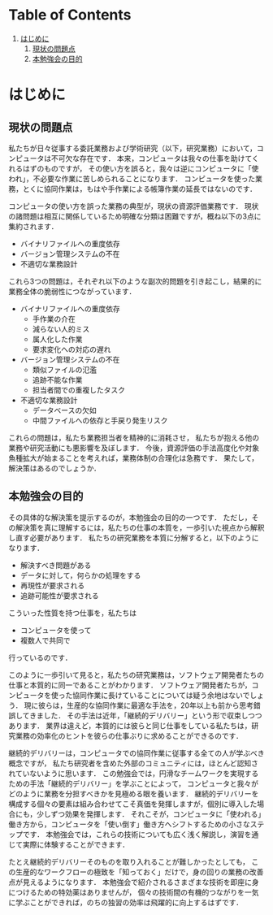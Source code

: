 
# Table of Contents

1.  [はじめに](#org67288c0)
    1.  [現状の問題点](#orgd3ceecd)
    2.  [本勉強会の目的](#orgfa5a37e)


<a id="org67288c0"></a>

# はじめに


<a id="orgd3ceecd"></a>

## 現状の問題点

私たちが日々従事する委託業務および学術研究（以下，研究業務）において，コンピュータは不可欠な存在です．
本来，コンピュータは我々の仕事を助けてくれるはずのものですが，
その使い方を誤ると，我々は逆にコンピュータに「使われ」，不必要な作業に苦しめられることになります．
コンピュータを使った業務，とくに協同作業は，もはや手作業による帳簿作業の延長ではないのです．

コンピュータの使い方を誤った業務の典型が，現状の資源評価業務です．
現状の諸問題は相互に関係しているため明確な分類は困難ですが，概ね以下の3点に集約されます．

-   バイナリファイルへの重度依存
-   バージョン管理システムの不在
-   不適切な業務設計

これら3つの問題は，それぞれ以下のような副次的問題を引き起こし，結果的に業務全体の脆弱性につながっています．

-   バイナリファイルへの重度依存
    -   手作業の介在
    -   減らない人的ミス
    -   属人化した作業
    -   要求変化への対応の遅れ
-   バージョン管理システムの不在
    -   類似ファイルの氾濫
    -   追跡不能な作業
    -   担当者間での重複したタスク
-   不適切な業務設計
    -   データベースの欠如
    -   中間ファイルへの依存と手戻り発生リスク

これらの問題は，私たち業務担当者を精神的に消耗させ，
私たちが抱える他の業務や研究活動にも悪影響を及ぼします．
今後，資源評価の手法高度化や対象魚種拡大が始まることを考えれば，業務体制の合理化は急務です．
果たして，解決策はあるのでしょうか．


<a id="orgfa5a37e"></a>

## 本勉強会の目的

その具体的な解決策を提示するのが，本勉強会の目的の一つです．
ただし，その解決策を真に理解するには，私たちの仕事の本質を，一歩引いた視点から解釈し直す必要があります．
私たちの研究業務を本質に分解すると，以下のようになります．

-   解決すべき問題がある
-   データに対して，何らかの処理をする
-   再現性が要求される
-   追跡可能性が要求される

こういった性質を持つ仕事を，私たちは

-   コンピュータを使って
-   複数人で共同で

行っているのです．

このように一歩引いて見ると，私たちの研究業務は，ソフトウェア開発者たちの仕事と本質的に同一であることがわかります．
ソフトウェア開発者たちが，コンピュータを使った協同作業に長けていることについては疑う余地はないでしょう．
現に彼らは，生産的な協同作業に最適な手法を，20年以上も前から思考錯誤してきました．
その手法は近年，「継続的デリバリー」という形で収束しつつあります．
業界は違えど，本質的には彼らと同じ仕事をしている私たちは，研究業務の効率化のヒントを彼らの仕事ぶりに求めることができるのです．

継続的デリバリーは，コンピュータでの協同作業に従事する全ての人が学ぶべき概念ですが，
私たち研究者を含めた外部のコミュニティには，ほとんど認知されていないように思います．
この勉強会では，円滑なチームワークを実現するための手法「継続的デリバリー」を学ぶことによって，
コンピュータと我々がどのように業務を分担すべきかを見極める眼を養います．
継続的デリバリーを構成する個々の要素は組み合わせてこそ真価を発揮しますが，個別に導入した場合にも，少しずつ効果を発揮します．
それこそが，コンピュータに「使われる」働き方から，コンピュータを「使い倒す」働き方へシフトするための小さなステップです．
本勉強会では，これらの技術についても広く浅く解説し，演習を通じて実際に体験することができます．

たとえ継続的デリバリーそのものを取り入れることが難しかったとしても，
この生産的なワークフローの極致を「知っておく」だけで，身の回りの業務の改善点が見えるようになります．
本勉強会で紹介されるさまざまな技術を即座に身につけるための特効薬はありませんが，
個々の技術間の有機的つながりを一気に学ぶことができれば，のちの独習の効率は飛躍的に向上するはずです．


